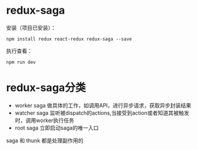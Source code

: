 # redux-saga

安装（项目已安装）：
```
npm install redux react-redux redux-saga --save
```

执行查看：
```
npm run dev
```

# redux-saga分类
- worker saga 做具体的工作，如调用API，进行异步请求，获取异步封装结果
- watcher saga 监听被dispatch的actions,当接受到action或者知道其被触发时，调用worker执行任务
- root saga 立即启动saga的唯一入口


saga 和 thunk 都是处理副作用的